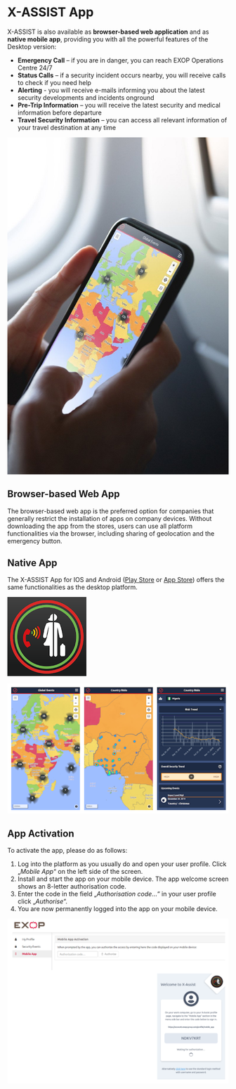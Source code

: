 # X-ASSIST App

X-ASSIST is also available as **browser-based web application** and as **native mobile app**, providing you with all the powerful features of the Desktop version:

* **Emergency Call** – if you are in danger, you can reach EXOP Operations Centre 24/7
* **Status Calls** – if a security incident occurs nearby, you will receive calls to check if you need help
* **Alerting** - you will receive e-mails informing you about the latest security developments and incidents onground
* **Pre-Trip Information** – you will receive the latest security and medical information before departure
* **Travel Security Information** – you can access all relevant information of your travel destination at any time

![](.gitbook/assets/xassistapp.jpg)

## Browser-based Web App

The browser-based web app is the preferred option for companies that generally restrict the installation of apps on company devices. Without downloading the app from the stores, users can use all platform functionalities via the browser, including sharing of geolocation and the emergency button.

## Native App

The X-ASSIST App for IOS and Android \([Play Store](https://play.google.com/store/apps/details?id=com.exop_group.xassist&gl=IT) or [App Store](https://apps.apple.com/gb/app/x-assist/id1489592901?l=it)\) offers the same functionalities as the desktop platform.

![](.gitbook/assets/unnamed.webp)

![X-ASSIST App \(Snapshoots\)](.gitbook/assets/exopapp.png)

## App Activation

To activate the app, please do as follows:

1. Log into the platform as you usually do and open your user profile. Click „_Mobile App_“ on the left side of the screen. 
2. Install and start the app on your mobile device. The app welcome screen shows an 8-letter authorisation code. 
3. Enter the code in the field „_Authorisation code_…“ in your user profile click „_Authorise_“. 
4. You are now permanently logged into the app on your mobile device.

![App Activation](.gitbook/assets/appactivation.png)



